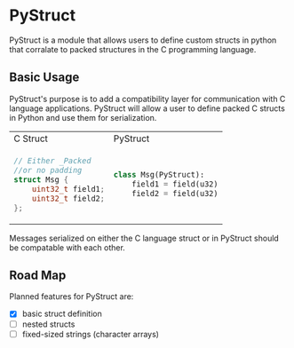 # PyStruct
PyStruct is a module that allows users to define custom structs in python that 
corralate to packed structures in the C programming language. 

## Basic Usage
PyStruct's purpose is to add a compatibility layer for communication with C 
language applications. PyStruct will allow a user to define packed C structs in 
Python and use them for serialization.

<table>
<tr>
<td>C Struct</td><td>PyStruct</td>
</tr>
<tr>
<td>

```C
// Either _Packed 
//or no padding
struct Msg {
    uint32_t field1;
    uint32_t field2;
};
```

</td>
<td>

```python
class Msg(PyStruct):
    field1 = field(u32)
    field2 = field(u32)
```

</td>
</table>

Messages serialized on either the C language struct or in PyStruct should be compatable with each other.

## Road Map
Planned features for PyStruct are:

  - [x] basic struct definition
  - [ ] nested structs
  - [ ] fixed-sized strings (character arrays) 